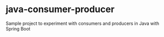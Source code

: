 # java-consumer-producer
Sample project to experiment with consumers and producers in Java with Spring Boot
